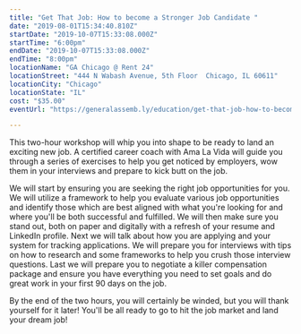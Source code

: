 ```yaml
---
title: "Get That Job: How to become a Stronger Job Candidate "
date: "2019-08-01T15:34:40.810Z"
startDate: "2019-10-07T15:33:08.000Z"
startTime: "6:00pm"
endDate: "2019-10-07T15:33:08.000Z"
endTime: "8:00pm"
locationName: "GA Chicago @ Rent 24"
locationStreet: "444 N Wabash Avenue, 5th Floor  Chicago, IL 60611"
locationCity: "Chicago"
locationState: "IL"
cost: "$35.00"
eventUrl: "https://generalassemb.ly/education/get-that-job-how-to-become-a-stronger-job-candidate/chicago/84090"

---
```


This two-hour workshop will whip you into shape to be ready to land an exciting new job. A certified career coach with Ama La Vida will guide you through a series of exercises to help you get noticed by employers, wow them in your interviews and prepare to kick butt on the job.

We will start by ensuring you are seeking the right job opportunities for you. We will utilize a framework to help you evaluate various job opportunities and identify those which are best aligned with what you're looking for and where you'll be both successful and fulfilled. We will then make sure you stand out, both on paper and digitally with a refresh of your resume and LinkedIn profile. Next we will talk about how you are applying and your system for tracking applications. We will prepare you for interviews with tips on how to research and some frameworks to help you crush those interview questions. Last we will prepare you to negotiate a killer compensation package and ensure you have everything you need to set goals and do great work in your first 90 days on the job.

By the end of the two hours, you will certainly be winded, but you will thank yourself for it later! You'll be all ready to go to hit the job market and land your dream job!

